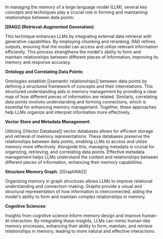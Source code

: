 In managing the memory of a large language model (LLM), several key concepts and techniques play a crucial role in forming and maintaining relationships between data points:

**[[RAG]] (Retrieval-Augmented Generation)**:

This technique enhances LLMs by integrating external data retrieval with generative capabilities. By employing chunking and reranking, RAG refines outputs, ensuring that the model can access and utilize relevant information efficiently. This process strengthens the model's ability to form and maintain relationships between different pieces of information, improving its memory and response accuracy.

**Ontology and Correlating Data Points**:

Ontologies establish [[semantic relationships]] between data points by defining a structured framework of concepts and their interrelations. This structured understanding aids in memory management by providing a clear map of how different pieces of information are related. Similarly, correlating data points involves understanding and forming connections, which is essential for enhancing memory management. Together, these approaches help LLMs organize and interpret information more effectively.

**Vector Store and Metadata Management**:

Utilizing [[Vector Database]] vector databases allows for efficient storage and retrieval of memory representations. These databases preserve the relationships between data points, enabling LLMs to access and utilize memory more effectively. Alongside this, managing metadata is crucial for organizing, retrieving, and correlating data points. Effective metadata management helps LLMs understand the context and relationships between different pieces of information, enhancing their memory capabilities.

**Structure Memory Graph**: [[GraphRAG]]

Organizing memory in graph structures allows LLMs to improve relational understanding and connection-making. Graphs provide a visual and structural representation of how information is interconnected, aiding the model's ability to form and maintain complex relationships in memory.

**Cognitive Sciences**:

Insights from cognitive science inform memory design and improve human-AI interaction. By integrating these insights, LLMs can mimic human-like memory processes, enhancing their ability to form, maintain, and retrieve relationships in memory, leading to more natural and effective interactions.